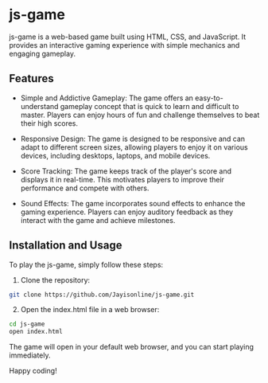 # js-game

js-game is a web-based game built using HTML, CSS, and JavaScript. It provides an interactive gaming experience with simple mechanics and engaging gameplay.

## Features

- Simple and Addictive Gameplay: The game offers an easy-to-understand gameplay concept that is quick to learn and difficult to master. Players can enjoy hours of fun and challenge themselves to beat their high scores.

- Responsive Design: The game is designed to be responsive and can adapt to different screen sizes, allowing players to enjoy it on various devices, including desktops, laptops, and mobile devices.

- Score Tracking: The game keeps track of the player's score and displays it in real-time. This motivates players to improve their performance and compete with others.

- Sound Effects: The game incorporates sound effects to enhance the gaming experience. Players can enjoy auditory feedback as they interact with the game and achieve milestones.

## Installation and Usage

To play the js-game, simply follow these steps:

1. Clone the repository:
```bash
git clone https://github.com/Jayisonline/js-game.git
```
2. Open the index.html file in a web browser:
```bash
cd js-game
open index.html
```

The game will open in your default web browser, and you can start playing immediately.

Happy coding!
